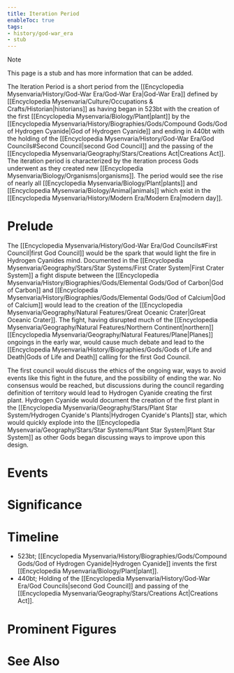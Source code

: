 ```yaml
---
title: Iteration Period
enableToc: true
tags:
- history/god-war_era
- stub
---
```


> [!note]
> This page is a stub and has more information that can be added.

The Iteration Period is a short period from the [[Encyclopedia Mysenvaria/History/God-War Era/God-War Era|God-War Era]] defined by [[Encyclopedia Mysenvaria/Culture/Occupations & Crafts/Historian|historians]] as having began in 523bt with the creation of the first [[Encyclopedia Mysenvaria/Biology/Plant|plant]] by the [[Encyclopedia Mysenvaria/History/Biographies/Gods/Compound Gods/God of Hydrogen Cyanide|God of Hydrogen Cyanide]] and ending in 440bt with the holding of the [[Encyclopedia Mysenvaria/History/God-War Era/God Councils#Second Council|second God Council]] and the passing of the [[Encyclopedia Mysenvaria/Geography/Stars/Creations Act|Creations Act]]. The iteration period is characterized by the iteration process Gods underwent as they created new [[Encyclopedia Mysenvaria/Biology/Organisms|organisms]]. The period would see the rise of nearly all [[Encyclopedia Mysenvaria/Biology/Plant|plants]] and [[Encyclopedia Mysenvaria/Biology/Animal|animals]] which exist in the [[Encyclopedia Mysenvaria/History/Modern Era/Modern Era|modern day]]. 
# Prelude
The [[Encyclopedia Mysenvaria/History/God-War Era/God Councils#First Council|first God Council]] would be the spark that would light the fire in Hydrogen Cyanides mind. Documented in the [[Encyclopedia Mysenvaria/Geography/Stars/Star Systems/First Crater System|First Crater System]] a fight dispute between the [[Encyclopedia Mysenvaria/History/Biographies/Gods/Elemental Gods/God of Carbon|God of Carbon]] and [[Encyclopedia Mysenvaria/History/Biographies/Gods/Elemental Gods/God of Calcium|God of Calcium]] would lead to the creation of the [[Encyclopedia Mysenvaria/Geography/Natural Features/Great Oceanic Crater|Great Oceanic Crater]]. The fight, having disrupted much of the [[Encyclopedia Mysenvaria/Geography/Natural Features/Northern Continent|northern]] [[Encyclopedia Mysenvaria/Geography/Natural Features/Plane|Planes]] ongoings in the early war, would cause much debate and lead to the [[Encyclopedia Mysenvaria/History/Biographies/Gods/Gods of Life and Death|Gods of Life and Death]] calling for the first God Council. 

The first council would discuss the ethics of the ongoing war, ways to avoid events like this fight in the future, and the possibility of ending the war. No consensus would be reached, but discussions during the council regarding definition of territory would lead to Hydrogen Cyanide creating the first plant. Hydrogen Cyanide would document the creation of the first plant in the [[Encyclopedia Mysenvaria/Geography/Stars/Plant Star System/Hydrogen Cyanide's Plants|Hydrogen Cyanide's Plants]] star, which would quickly explode into the [[Encyclopedia Mysenvaria/Geography/Stars/Star Systems/Plant Star System|Plant Star System]] as other Gods began discussing ways to improve upon this design.
# Events 

# Significance

# Timeline
- 523bt; [[Encyclopedia Mysenvaria/History/Biographies/Gods/Compound Gods/God of Hydrogen Cyanide|Hydrogen Cyanide]] invents the first [[Encyclopedia Mysenvaria/Biology/Plant|plant]].
- 440bt; Holding of the [[Encyclopedia Mysenvaria/History/God-War Era/God Councils|second God Council]] and passing of the [[Encyclopedia Mysenvaria/Geography/Stars/Creations Act|Creations Act]].
# Prominent Figures

# See Also
